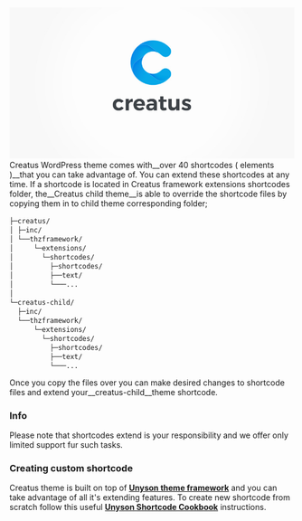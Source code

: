 <div class="thz-lightbox-gallery" markdown="1">
<div class="thz-doc-image max">
<img src="../../docs-media/creatus-screenshot.jpg" alt="Creatus WordPress Theme" />
</div>

<div markdown="1">
Creatus WordPress theme comes with__over 40 shortcodes ( elements )__that you can take advantage of. You can extend these shortcodes at any time. 
If a shortcode is located in Creatus framework extensions shortcodes folder, the__Creatus child theme__is able to override the shortcode files by copying them in to child theme corresponding folder;


	├─creatus/
	│ ├─inc/
	│ └──thzframework/
	│     └─extensions/
	│       └─shortcodes/
	│         ├─shortcodes/
	│         ├──text/
	│         └───...
	│   
	└─creatus-child/
	  ├─inc/
	  └──thzframework/
	      └─extensions/
	        └─shortcodes/
	          ├─shortcodes/
	          ├──text/
	          └───...



			  

</div>

Once you copy the files over you can make desired changes to shortcode files and extend your__creatus-child__theme shortcode. 
<div class="thz-notification thz-notification-red">
	<h3 class="thz-notification-title">Info</h3>
	<div>
	Please note that shortcodes extend is your responsibility and we offer only limited support fur such tasks.
	</div>
</div>

### Creating custom shortcode
Creatus theme is built on top of [__Unyson theme framework__](http://manual.unyson.io) and you can take advantage of all it's extending features. To create new shortcode from scratch follow this useful [__Unyson Shortcode Cookbook__](http://manual.unyson.io/en/latest/extension/shortcodes/index.html#cookbook) instructions.


</div>